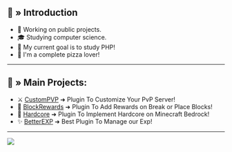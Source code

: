 <h2> 👋 » Introduction </h2>
  <div>
    <ul>
      <li>🔭 Working on public projects.</li>
      <li>🎓 Studying computer science.</li>
      <li>🔮 My current goal is to study PHP!</li>
      <li>🍕 I'm a complete pizza lover!</li>
    </ul>
  </div>
  
---

  <h2> 🚀 » Main Projects: </h2>
  <div>
    <ul>
      <li>⚔ <a href="https://github.com/Henry12960/CustomPVP">CustomPVP</a> ➜ Plugin To Customize Your PvP Server!</li>
      <li>🧱 <a href="https://github.com/Henry12960/BlockRewards">BlockRewards</a> ➜ Plugin To Add Rewards on Break or Place Blocks!</li>
      <li>💖 <a href="https://github.com/Henry12960/Hardcore">Hardcore</a> ➜ Plugin To Implement Hardcore on Minecraft Bedrock!</li>
      <li>✨ <a href="https://github.com/Henry12960/BetterEXP">BetterEXP</a> ➜ Best Plugin To Manage our Exp!</li>
    </ul>
  </div>

---

<div>
  <img src="https://github-readme-stats.vercel.app/api/?username=Henry12960&show_icons=true&hide_border=true&theme=algolia&count_private=true">
</div>
